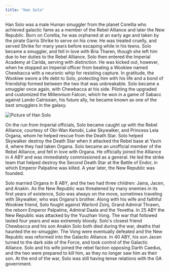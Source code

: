```yaml
---
title: "Han Solo"
---
```


Han Solo was a male Human smuggler from the planet Corellia who achieved galactic fame as a member of the Rebel Alliance and later the New Republic. Born on Corellia, he was orphaned at an early age and taken by the pirate Garris Shrike to serve on his crew. He was treated cruelly, and served Shrike for many years before escaping while in his teens. Solo became a smuggler, and fell in love with Bria Tharen, though she left him due to her duties to the Rebel Alliance. Solo then entered the Imperial Academy at Carida, serving with distinction. He was kicked out, however, when he stopped an Imperial officer from beating a Wookiee named Chewbacca with a neuronic whip for resisting capture. In gratitude, the Wookiee swore a life debt to Solo, protecting him with his life and a bond of friendship formed between the two that was unbreakable. Solo became a smuggler once again, with Chewbacca at his side. Piloting the upgraded and customized the Millennium Falcon, which he won in a game of Sabacc against Lando Calrissian, his future ally, he became known as one of the best smugglers in the galaxy.

![Picture of Han Solo](/note-images/HanSolo.jpg)

On the run from Imperial officials, Solo became caught up with the Rebel Alliance, courtesy of Obi-Wan Kenobi, Luke Skywalker, and Princess Leia Organa, whom he helped rescue from the Death Star. Solo helped Skywalker destroy the Death Star when it attacked the Rebel base at Yavin 4, where they had taken Organa. Solo became an unofficial member of the Rebel Alliance, and fell in love with Organa. He officially joined the Alliance in 4 ABY and was immediately commissioned as a general. He led the strike team that helped destroy the Second Death Star at the Battle of Endor, in which Emperor Palpatine was killed. A year later, the New Republic was founded.

Solo married Organa in 8 ABY, and the two had three children: Jaina, Jacen, and Anakin. As the New Republic was threatened by many enemies in its first years of existence, Solo was always on the move, sometimes traveling with Skywalker, who was Organa's brother. Along with his wife and faithful Wookiee friend, Solo fought against Warlord Zsinj, Grand Admiral Thrawn, the reborn Emperor Palpatine, Admiral Daala and the Yevetha. In 25 ABY the New Republic was attacked by the Yuuzhan Vong. The war that followed lasted four years and was extremely bloody. Solo's closest friend Chewbacca and his son Anakin Solo both died during the war, deaths that haunted the ex-smuggler. The Vong were eventually defeated and the New Republic was reformed into the Galactic Alliance. In 40 ABY, his son Jacen turned to the dark side of the Force, and took control of the Galactic Alliance. Solo and his wife joined the rebel faction opposing Darth Caedus, and the two were prepared to kill him, as they no longer saw him as their son. At the end of the war, Solo was still having tense relations with the GA government.
